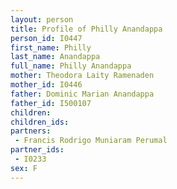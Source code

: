 ```yaml
---
layout: person
title: Profile of Philly Anandappa
person_id: I0447
first_name: Philly
last_name: Anandappa
full_name: Philly Anandappa
mother: Theodora Laity Ramenaden
mother_id: I0446
father: Dominic Marian Anandappa
father_id: I500107
children:
children_ids:
partners:
 - Francis Rodrigo Muniaram Perumal
partner_ids:
 - I0233
sex: F
---
```


